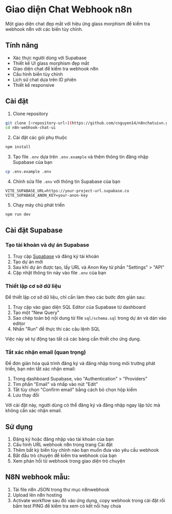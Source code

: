 # Giao diện Chat Webhook n8n

Một giao diện chat đẹp mắt với hiệu ứng glass morphism để kiểm tra webhook n8n với các biến tùy chỉnh.

## Tính năng

- Xác thực người dùng với Supabase
- Thiết kế UI glass morphism đẹp mắt
- Giao diện chat để kiểm tra webhook n8n
- Cấu hình biến tùy chỉnh
- Lịch sử chat dựa trên ID phiên
- Thiết kế responsive

## Cài đặt

1. Clone repository
```bash
git clone [<repository-url>](https://github.com/cnguyen14/n8nchatuivn.git)
cd n8n-webhook-chat-ui
```

2. Cài đặt các gói phụ thuộc
```bash
npm install
```

3. Tạo file `.env` dựa trên `.env.example` và thêm thông tin đăng nhập Supabase của bạn
```bash
cp .env.example .env
```

4. Chỉnh sửa file `.env` với thông tin Supabase của bạn
```
VITE_SUPABASE_URL=https://your-project-url.supabase.co
VITE_SUPABASE_ANON_KEY=your-anon-key
```

5. Chạy máy chủ phát triển
```bash
npm run dev
```

## Cài đặt Supabase

### Tạo tài khoản và dự án Supabase

1. Truy cập [Supabase](https://supabase.com/) và đăng ký tài khoản
2. Tạo dự án mới
3. Sau khi dự án được tạo, lấy URL và Anon Key từ phần "Settings" > "API"
4. Cập nhật thông tin này vào file `.env` của bạn

### Thiết lập cơ sở dữ liệu

Để thiết lập cơ sở dữ liệu, chỉ cần làm theo các bước đơn giản sau:

1. Truy cập vào giao diện SQL Editor của Supabase từ dashboard
2. Tạo một "New Query"
3. Sao chép toàn bộ nội dung từ file `sql/schema.sql` trong dự án và dán vào editor
4. Nhấn "Run" để thực thi các câu lệnh SQL

Việc này sẽ tự động tạo tất cả các bảng cần thiết cho ứng dụng.


### Tắt xác nhận email (quan trọng)

Để đơn giản hóa quá trình đăng ký và đăng nhập trong môi trường phát triển, bạn nên tắt xác nhận email:

1. Trong dashboard Supabase, vào "Authentication" > "Providers"
2. Tìm phần "Email" và nhấp vào nút "Edit"
3. Tắt tùy chọn "Confirm email" bằng cách bỏ chọn hộp kiểm
4. Lưu thay đổi

Với cài đặt này, người dùng có thể đăng ký và đăng nhập ngay lập tức mà không cần xác nhận email.

## Sử dụng

1. Đăng ký hoặc đăng nhập vào tài khoản của bạn
2. Cấu hình URL webhook n8n trong trang Cài đặt
3. Thêm bất kỳ biến tùy chỉnh nào bạn muốn đưa vào yêu cầu webhook
4. Bắt đầu trò chuyện để kiểm tra webhook của bạn
5. Xem phản hồi từ webhook trong giao diện trò chuyện

## N8N webhook mẫu:
1. Tải file n8n JSON trong thư mục n8nwebhook
2. Upload lên n8n hosting
3. Activate workflow sau đó vào ứng dụng, copy webhook trong cài đặt rồi bấm test PING để kiểm tra xem có kết nối hay chưa

